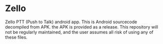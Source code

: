 # Zello
Zello PTT (Push to Talk) android app. This is Android sourcecode decompiled from APK. the APK is provided as a release. This repository will not be regularly maintained, and the user assumes all risk of using any of these files. 
